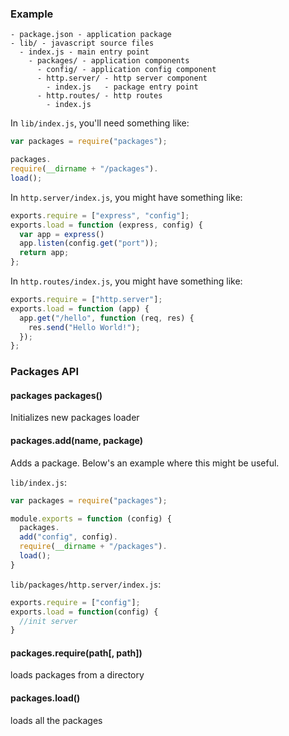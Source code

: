 ### Example

```
- package.json - application package
- lib/ - javascript source files
  - index.js - main entry point
    - packages/ - application components
      - config/ - application config component
      - http.server/ - http server component
        - index.js   - package entry point
      - http.routes/ - http routes
        - index.js   
```

In `lib/index.js`, you'll need something like:

```javascript
var packages = require("packages");

packages.
require(__dirname + "/packages").
load();
```

In `http.server/index.js`, you might have something like:

```javascript
exports.require = ["express", "config"];
exports.load = function (express, config) {
  var app = express()
  app.listen(config.get("port"));
  return app;
};
```

In `http.routes/index.js`, you might have something like:

```javascript
exports.require = ["http.server"];
exports.load = function (app) {
  app.get("/hello", function (req, res) {
    res.send("Hello World!");
  });
};
```

### Packages API

#### packages packages()

Initializes new packages loader

#### packages.add(name, package)

Adds a package. Below's an example where this might be useful.

`lib/index.js`:

```javascript
var packages = require("packages");

module.exports = function (config) {
  packages.
  add("config", config).
  require(__dirname + "/packages").
  load();
}
```

`lib/packages/http.server/index.js`:

```javascript
exports.require = ["config"];
exports.load = function(config) {
  //init server
}
```

#### packages.require(path[, path])

loads packages from a directory

#### packages.load()

loads all the packages 

